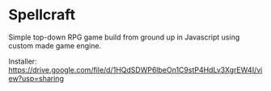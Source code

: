 # Spellcraft
Simple top-down RPG game build from ground up in Javascript using custom made game engine.

Installer:
https://drive.google.com/file/d/1HQdSDWP6lbeOn1C9stP4HdLv3XgrEW4I/view?usp=sharing
